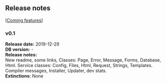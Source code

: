 ## Release notes

[[Coming features](https://github.com/experder/T2/blob/master/dev/notes.md#current-todos)]

### v0.1
**Release date:** 2019-12-29  
**DB version:** -  
**Release notes:**  
New readme, some links,
Classes: Page, Error, Message, Forms, Database, Html.
Service classes: Config, Files, Html, Request, Strings, Templates.
Compiler messages, Installer, Updater, dev stats.  
**Extinctions:** None

